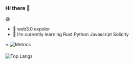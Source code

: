 ### Hi there 👋


😄


- 🔭 web3.0 expoler
- 🌱 I’m currently learning Rust Python Javascript Solidity

⭐
![Metrics](https://metrics.lecoq.io/flank-code?template=classic&base.indepth=false&base.hireable=false&config.timezone=Asia%2FShanghai&config.display=large)


![Top Langs](https://github-readme-stats.vercel.app/api/top-langs/?username=flank-code&count_private=true&show_icons=true&theme=tokyonight)
